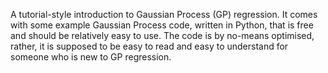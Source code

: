 A tutorial-style introduction to Gaussian Process (GP) regression. 
It comes with some example Gaussian Process code, written in Python, that is free and should be relatively easy to use. 
The code is by no-means optimised, rather, it is supposed to be easy to read and easy to understand for someone who is new to GP regression.

